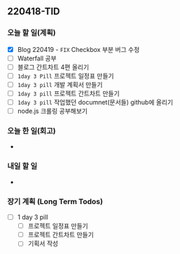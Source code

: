 ## 220418-TID

### 오늘 할 일(계획)

- [x] Blog 220419 - `FIX` Checkbox 부분 버그 수정
- [ ] Waterfall 공부
- [ ] 블로그 간트차트 4편 올리기
- [ ] `1day 3 Pill` 프로젝트 일정표 만들기
- [ ] `1day 3 pill` 개발 계획서 만들기
- [ ] `1day 3 pill` 프로젝트 간트차트 만들기
- [ ] `1day 3 pill` 작업했던 documnet(문서들) github에 올리기
- [ ] node.js 크롤링 공부해보기

### 오늘 한 일(회고)

-

### 내일 할 일

-

### 장기 계획 (Long Term Todos)

- [ ] 1 day 3 pill
  - [ ] 프로젝트 일정표 만들기
  - [ ] 프로젝트 간트차트 만들기
  - [ ] 기획서 작성
